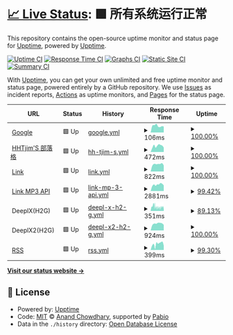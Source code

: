 # [📈 Live Status](https://demo.upptime.js.org): <!--live status--> **🟩 所有系统运行正常**

This repository contains the open-source uptime monitor and status page for [Upptime](https://upptime.js.org), powered by [Upptime](https://github.com/upptime/upptime).

[![Uptime CI](https://github.com/Hootrix/upptime/workflows/Uptime%20CI/badge.svg)](https://github.com/Hootrix/upptime/actions?query=workflow%3A%22Uptime+CI%22)
[![Response Time CI](https://github.com/Hootrix/upptime/workflows/Response%20Time%20CI/badge.svg)](https://github.com/Hootrix/upptime/actions?query=workflow%3A%22Response+Time+CI%22)
[![Graphs CI](https://github.com/Hootrix/upptime/workflows/Graphs%20CI/badge.svg)](https://github.com/Hootrix/upptime/actions?query=workflow%3A%22Graphs+CI%22)
[![Static Site CI](https://github.com/Hootrix/upptime/workflows/Static%20Site%20CI/badge.svg)](https://github.com/Hootrix/upptime/actions?query=workflow%3A%22Static+Site+CI%22)
[![Summary CI](https://github.com/Hootrix/upptime/workflows/Summary%20CI/badge.svg)](https://github.com/Hootrix/upptime/actions?query=workflow%3A%22Summary+CI%22)

With [Upptime](https://upptime.js.org), you can get your own unlimited and free uptime monitor and status page, powered entirely by a GitHub repository. We use [Issues](https://github.com/upptime/upptime/issues) as incident reports, [Actions](https://github.com/Hootrix/upptime/actions) as uptime monitors, and [Pages](https://demo.upptime.js.org) for the status page.

<!--start: status pages-->
<!-- This summary is generated by Upptime (https://github.com/upptime/upptime) -->
<!-- Do not edit this manually, your changes will be overwritten -->
<!-- prettier-ignore -->
| URL | Status | History | Response Time | Uptime |
| --- | ------ | ------- | ------------- | ------ |
| <img alt="" src="https://icons.duckduckgo.com/ip3/www.google.com.ico" height="13"> [Google](https://www.google.com) | 🟩 Up | [google.yml](https://github.com/Hootrix/upptime/commits/HEAD/history/google.yml) | <details><summary><img alt="Response time graph" src="./graphs/google/response-time-week.png" height="20"> 106ms</summary><br><a href="https://upptime.hhtjim.com/history/google"><img alt="Response time 105" src="https://img.shields.io/endpoint?url=https%3A%2F%2Fraw.githubusercontent.com%2FHootrix%2Fupptime%2FHEAD%2Fapi%2Fgoogle%2Fresponse-time.json"></a><br><a href="https://upptime.hhtjim.com/history/google"><img alt="24-hour response time 95" src="https://img.shields.io/endpoint?url=https%3A%2F%2Fraw.githubusercontent.com%2FHootrix%2Fupptime%2FHEAD%2Fapi%2Fgoogle%2Fresponse-time-day.json"></a><br><a href="https://upptime.hhtjim.com/history/google"><img alt="7-day response time 106" src="https://img.shields.io/endpoint?url=https%3A%2F%2Fraw.githubusercontent.com%2FHootrix%2Fupptime%2FHEAD%2Fapi%2Fgoogle%2Fresponse-time-week.json"></a><br><a href="https://upptime.hhtjim.com/history/google"><img alt="30-day response time 104" src="https://img.shields.io/endpoint?url=https%3A%2F%2Fraw.githubusercontent.com%2FHootrix%2Fupptime%2FHEAD%2Fapi%2Fgoogle%2Fresponse-time-month.json"></a><br><a href="https://upptime.hhtjim.com/history/google"><img alt="1-year response time 105" src="https://img.shields.io/endpoint?url=https%3A%2F%2Fraw.githubusercontent.com%2FHootrix%2Fupptime%2FHEAD%2Fapi%2Fgoogle%2Fresponse-time-year.json"></a></details> | <details><summary><a href="https://upptime.hhtjim.com/history/google">100.00%</a></summary><a href="https://upptime.hhtjim.com/history/google"><img alt="All-time uptime 100.00%" src="https://img.shields.io/endpoint?url=https%3A%2F%2Fraw.githubusercontent.com%2FHootrix%2Fupptime%2FHEAD%2Fapi%2Fgoogle%2Fuptime.json"></a><br><a href="https://upptime.hhtjim.com/history/google"><img alt="24-hour uptime 100.00%" src="https://img.shields.io/endpoint?url=https%3A%2F%2Fraw.githubusercontent.com%2FHootrix%2Fupptime%2FHEAD%2Fapi%2Fgoogle%2Fuptime-day.json"></a><br><a href="https://upptime.hhtjim.com/history/google"><img alt="7-day uptime 100.00%" src="https://img.shields.io/endpoint?url=https%3A%2F%2Fraw.githubusercontent.com%2FHootrix%2Fupptime%2FHEAD%2Fapi%2Fgoogle%2Fuptime-week.json"></a><br><a href="https://upptime.hhtjim.com/history/google"><img alt="30-day uptime 100.00%" src="https://img.shields.io/endpoint?url=https%3A%2F%2Fraw.githubusercontent.com%2FHootrix%2Fupptime%2FHEAD%2Fapi%2Fgoogle%2Fuptime-month.json"></a><br><a href="https://upptime.hhtjim.com/history/google"><img alt="1-year uptime 100.00%" src="https://img.shields.io/endpoint?url=https%3A%2F%2Fraw.githubusercontent.com%2FHootrix%2Fupptime%2FHEAD%2Fapi%2Fgoogle%2Fuptime-year.json"></a></details>
| <img alt="" src="https://icons.duckduckgo.com/ip3/www.hhtjim.com.ico" height="13"> [HHTjim'S 部落格](https://www.hhtjim.com) | 🟩 Up | [hh-tjim-s.yml](https://github.com/Hootrix/upptime/commits/HEAD/history/hh-tjim-s.yml) | <details><summary><img alt="Response time graph" src="./graphs/hh-tjim-s/response-time-week.png" height="20"> 472ms</summary><br><a href="https://upptime.hhtjim.com/history/hh-tjim-s"><img alt="Response time 599" src="https://img.shields.io/endpoint?url=https%3A%2F%2Fraw.githubusercontent.com%2FHootrix%2Fupptime%2FHEAD%2Fapi%2Fhh-tjim-s%2Fresponse-time.json"></a><br><a href="https://upptime.hhtjim.com/history/hh-tjim-s"><img alt="24-hour response time 348" src="https://img.shields.io/endpoint?url=https%3A%2F%2Fraw.githubusercontent.com%2FHootrix%2Fupptime%2FHEAD%2Fapi%2Fhh-tjim-s%2Fresponse-time-day.json"></a><br><a href="https://upptime.hhtjim.com/history/hh-tjim-s"><img alt="7-day response time 472" src="https://img.shields.io/endpoint?url=https%3A%2F%2Fraw.githubusercontent.com%2FHootrix%2Fupptime%2FHEAD%2Fapi%2Fhh-tjim-s%2Fresponse-time-week.json"></a><br><a href="https://upptime.hhtjim.com/history/hh-tjim-s"><img alt="30-day response time 516" src="https://img.shields.io/endpoint?url=https%3A%2F%2Fraw.githubusercontent.com%2FHootrix%2Fupptime%2FHEAD%2Fapi%2Fhh-tjim-s%2Fresponse-time-month.json"></a><br><a href="https://upptime.hhtjim.com/history/hh-tjim-s"><img alt="1-year response time 599" src="https://img.shields.io/endpoint?url=https%3A%2F%2Fraw.githubusercontent.com%2FHootrix%2Fupptime%2FHEAD%2Fapi%2Fhh-tjim-s%2Fresponse-time-year.json"></a></details> | <details><summary><a href="https://upptime.hhtjim.com/history/hh-tjim-s">100.00%</a></summary><a href="https://upptime.hhtjim.com/history/hh-tjim-s"><img alt="All-time uptime 98.24%" src="https://img.shields.io/endpoint?url=https%3A%2F%2Fraw.githubusercontent.com%2FHootrix%2Fupptime%2FHEAD%2Fapi%2Fhh-tjim-s%2Fuptime.json"></a><br><a href="https://upptime.hhtjim.com/history/hh-tjim-s"><img alt="24-hour uptime 100.00%" src="https://img.shields.io/endpoint?url=https%3A%2F%2Fraw.githubusercontent.com%2FHootrix%2Fupptime%2FHEAD%2Fapi%2Fhh-tjim-s%2Fuptime-day.json"></a><br><a href="https://upptime.hhtjim.com/history/hh-tjim-s"><img alt="7-day uptime 100.00%" src="https://img.shields.io/endpoint?url=https%3A%2F%2Fraw.githubusercontent.com%2FHootrix%2Fupptime%2FHEAD%2Fapi%2Fhh-tjim-s%2Fuptime-week.json"></a><br><a href="https://upptime.hhtjim.com/history/hh-tjim-s"><img alt="30-day uptime 100.00%" src="https://img.shields.io/endpoint?url=https%3A%2F%2Fraw.githubusercontent.com%2FHootrix%2Fupptime%2FHEAD%2Fapi%2Fhh-tjim-s%2Fuptime-month.json"></a><br><a href="https://upptime.hhtjim.com/history/hh-tjim-s"><img alt="1-year uptime 98.24%" src="https://img.shields.io/endpoint?url=https%3A%2F%2Fraw.githubusercontent.com%2FHootrix%2Fupptime%2FHEAD%2Fapi%2Fhh-tjim-s%2Fuptime-year.json"></a></details>
| <img alt="" src="https://icons.duckduckgo.com/ip3/link.hhtjim.com.ico" height="13"> [Link](https://link.hhtjim.com) | 🟩 Up | [link.yml](https://github.com/Hootrix/upptime/commits/HEAD/history/link.yml) | <details><summary><img alt="Response time graph" src="./graphs/link/response-time-week.png" height="20"> 822ms</summary><br><a href="https://upptime.hhtjim.com/history/link"><img alt="Response time 1004" src="https://img.shields.io/endpoint?url=https%3A%2F%2Fraw.githubusercontent.com%2FHootrix%2Fupptime%2FHEAD%2Fapi%2Flink%2Fresponse-time.json"></a><br><a href="https://upptime.hhtjim.com/history/link"><img alt="24-hour response time 688" src="https://img.shields.io/endpoint?url=https%3A%2F%2Fraw.githubusercontent.com%2FHootrix%2Fupptime%2FHEAD%2Fapi%2Flink%2Fresponse-time-day.json"></a><br><a href="https://upptime.hhtjim.com/history/link"><img alt="7-day response time 822" src="https://img.shields.io/endpoint?url=https%3A%2F%2Fraw.githubusercontent.com%2FHootrix%2Fupptime%2FHEAD%2Fapi%2Flink%2Fresponse-time-week.json"></a><br><a href="https://upptime.hhtjim.com/history/link"><img alt="30-day response time 1619" src="https://img.shields.io/endpoint?url=https%3A%2F%2Fraw.githubusercontent.com%2FHootrix%2Fupptime%2FHEAD%2Fapi%2Flink%2Fresponse-time-month.json"></a><br><a href="https://upptime.hhtjim.com/history/link"><img alt="1-year response time 1004" src="https://img.shields.io/endpoint?url=https%3A%2F%2Fraw.githubusercontent.com%2FHootrix%2Fupptime%2FHEAD%2Fapi%2Flink%2Fresponse-time-year.json"></a></details> | <details><summary><a href="https://upptime.hhtjim.com/history/link">100.00%</a></summary><a href="https://upptime.hhtjim.com/history/link"><img alt="All-time uptime 99.93%" src="https://img.shields.io/endpoint?url=https%3A%2F%2Fraw.githubusercontent.com%2FHootrix%2Fupptime%2FHEAD%2Fapi%2Flink%2Fuptime.json"></a><br><a href="https://upptime.hhtjim.com/history/link"><img alt="24-hour uptime 100.00%" src="https://img.shields.io/endpoint?url=https%3A%2F%2Fraw.githubusercontent.com%2FHootrix%2Fupptime%2FHEAD%2Fapi%2Flink%2Fuptime-day.json"></a><br><a href="https://upptime.hhtjim.com/history/link"><img alt="7-day uptime 100.00%" src="https://img.shields.io/endpoint?url=https%3A%2F%2Fraw.githubusercontent.com%2FHootrix%2Fupptime%2FHEAD%2Fapi%2Flink%2Fuptime-week.json"></a><br><a href="https://upptime.hhtjim.com/history/link"><img alt="30-day uptime 99.47%" src="https://img.shields.io/endpoint?url=https%3A%2F%2Fraw.githubusercontent.com%2FHootrix%2Fupptime%2FHEAD%2Fapi%2Flink%2Fuptime-month.json"></a><br><a href="https://upptime.hhtjim.com/history/link"><img alt="1-year uptime 99.93%" src="https://img.shields.io/endpoint?url=https%3A%2F%2Fraw.githubusercontent.com%2FHootrix%2Fupptime%2FHEAD%2Fapi%2Flink%2Fuptime-year.json"></a></details>
| <img alt="" src="https://icons.duckduckgo.com/ip3/link.hhtjim.com.ico" height="13"> [Link MP3 API](https://link.hhtjim.com/163/5146554.mp3) | 🟩 Up | [link-mp-3-api.yml](https://github.com/Hootrix/upptime/commits/HEAD/history/link-mp-3-api.yml) | <details><summary><img alt="Response time graph" src="./graphs/link-mp-3-api/response-time-week.png" height="20"> 2881ms</summary><br><a href="https://upptime.hhtjim.com/history/link-mp-3-api"><img alt="Response time 3362" src="https://img.shields.io/endpoint?url=https%3A%2F%2Fraw.githubusercontent.com%2FHootrix%2Fupptime%2FHEAD%2Fapi%2Flink-mp-3-api%2Fresponse-time.json"></a><br><a href="https://upptime.hhtjim.com/history/link-mp-3-api"><img alt="24-hour response time 2558" src="https://img.shields.io/endpoint?url=https%3A%2F%2Fraw.githubusercontent.com%2FHootrix%2Fupptime%2FHEAD%2Fapi%2Flink-mp-3-api%2Fresponse-time-day.json"></a><br><a href="https://upptime.hhtjim.com/history/link-mp-3-api"><img alt="7-day response time 2881" src="https://img.shields.io/endpoint?url=https%3A%2F%2Fraw.githubusercontent.com%2FHootrix%2Fupptime%2FHEAD%2Fapi%2Flink-mp-3-api%2Fresponse-time-week.json"></a><br><a href="https://upptime.hhtjim.com/history/link-mp-3-api"><img alt="30-day response time 3365" src="https://img.shields.io/endpoint?url=https%3A%2F%2Fraw.githubusercontent.com%2FHootrix%2Fupptime%2FHEAD%2Fapi%2Flink-mp-3-api%2Fresponse-time-month.json"></a><br><a href="https://upptime.hhtjim.com/history/link-mp-3-api"><img alt="1-year response time 3362" src="https://img.shields.io/endpoint?url=https%3A%2F%2Fraw.githubusercontent.com%2FHootrix%2Fupptime%2FHEAD%2Fapi%2Flink-mp-3-api%2Fresponse-time-year.json"></a></details> | <details><summary><a href="https://upptime.hhtjim.com/history/link-mp-3-api">99.42%</a></summary><a href="https://upptime.hhtjim.com/history/link-mp-3-api"><img alt="All-time uptime 99.53%" src="https://img.shields.io/endpoint?url=https%3A%2F%2Fraw.githubusercontent.com%2FHootrix%2Fupptime%2FHEAD%2Fapi%2Flink-mp-3-api%2Fuptime.json"></a><br><a href="https://upptime.hhtjim.com/history/link-mp-3-api"><img alt="24-hour uptime 100.00%" src="https://img.shields.io/endpoint?url=https%3A%2F%2Fraw.githubusercontent.com%2FHootrix%2Fupptime%2FHEAD%2Fapi%2Flink-mp-3-api%2Fuptime-day.json"></a><br><a href="https://upptime.hhtjim.com/history/link-mp-3-api"><img alt="7-day uptime 99.42%" src="https://img.shields.io/endpoint?url=https%3A%2F%2Fraw.githubusercontent.com%2FHootrix%2Fupptime%2FHEAD%2Fapi%2Flink-mp-3-api%2Fuptime-week.json"></a><br><a href="https://upptime.hhtjim.com/history/link-mp-3-api"><img alt="30-day uptime 99.24%" src="https://img.shields.io/endpoint?url=https%3A%2F%2Fraw.githubusercontent.com%2FHootrix%2Fupptime%2FHEAD%2Fapi%2Flink-mp-3-api%2Fuptime-month.json"></a><br><a href="https://upptime.hhtjim.com/history/link-mp-3-api"><img alt="1-year uptime 99.53%" src="https://img.shields.io/endpoint?url=https%3A%2F%2Fraw.githubusercontent.com%2FHootrix%2Fupptime%2FHEAD%2Fapi%2Flink-mp-3-api%2Fuptime-year.json"></a></details>
| <img alt="" src="https://icons.duckduckgo.com/ip3/null.ico" height="13"> DeeplX(H2G) | 🟩 Up | [deepl-x-h2-g.yml](https://github.com/Hootrix/upptime/commits/HEAD/history/deepl-x-h2-g.yml) | <details><summary><img alt="Response time graph" src="./graphs/deepl-x-h2-g/response-time-week.png" height="20"> 351ms</summary><br><a href="https://upptime.hhtjim.com/history/deepl-x-h2-g"><img alt="Response time 498" src="https://img.shields.io/endpoint?url=https%3A%2F%2Fraw.githubusercontent.com%2FHootrix%2Fupptime%2FHEAD%2Fapi%2Fdeepl-x-h2-g%2Fresponse-time.json"></a><br><a href="https://upptime.hhtjim.com/history/deepl-x-h2-g"><img alt="24-hour response time 312" src="https://img.shields.io/endpoint?url=https%3A%2F%2Fraw.githubusercontent.com%2FHootrix%2Fupptime%2FHEAD%2Fapi%2Fdeepl-x-h2-g%2Fresponse-time-day.json"></a><br><a href="https://upptime.hhtjim.com/history/deepl-x-h2-g"><img alt="7-day response time 351" src="https://img.shields.io/endpoint?url=https%3A%2F%2Fraw.githubusercontent.com%2FHootrix%2Fupptime%2FHEAD%2Fapi%2Fdeepl-x-h2-g%2Fresponse-time-week.json"></a><br><a href="https://upptime.hhtjim.com/history/deepl-x-h2-g"><img alt="30-day response time 696" src="https://img.shields.io/endpoint?url=https%3A%2F%2Fraw.githubusercontent.com%2FHootrix%2Fupptime%2FHEAD%2Fapi%2Fdeepl-x-h2-g%2Fresponse-time-month.json"></a><br><a href="https://upptime.hhtjim.com/history/deepl-x-h2-g"><img alt="1-year response time 498" src="https://img.shields.io/endpoint?url=https%3A%2F%2Fraw.githubusercontent.com%2FHootrix%2Fupptime%2FHEAD%2Fapi%2Fdeepl-x-h2-g%2Fresponse-time-year.json"></a></details> | <details><summary><a href="https://upptime.hhtjim.com/history/deepl-x-h2-g">89.13%</a></summary><a href="https://upptime.hhtjim.com/history/deepl-x-h2-g"><img alt="All-time uptime 99.28%" src="https://img.shields.io/endpoint?url=https%3A%2F%2Fraw.githubusercontent.com%2FHootrix%2Fupptime%2FHEAD%2Fapi%2Fdeepl-x-h2-g%2Fuptime.json"></a><br><a href="https://upptime.hhtjim.com/history/deepl-x-h2-g"><img alt="24-hour uptime 23.91%" src="https://img.shields.io/endpoint?url=https%3A%2F%2Fraw.githubusercontent.com%2FHootrix%2Fupptime%2FHEAD%2Fapi%2Fdeepl-x-h2-g%2Fuptime-day.json"></a><br><a href="https://upptime.hhtjim.com/history/deepl-x-h2-g"><img alt="7-day uptime 89.13%" src="https://img.shields.io/endpoint?url=https%3A%2F%2Fraw.githubusercontent.com%2FHootrix%2Fupptime%2FHEAD%2Fapi%2Fdeepl-x-h2-g%2Fuptime-week.json"></a><br><a href="https://upptime.hhtjim.com/history/deepl-x-h2-g"><img alt="30-day uptime 97.18%" src="https://img.shields.io/endpoint?url=https%3A%2F%2Fraw.githubusercontent.com%2FHootrix%2Fupptime%2FHEAD%2Fapi%2Fdeepl-x-h2-g%2Fuptime-month.json"></a><br><a href="https://upptime.hhtjim.com/history/deepl-x-h2-g"><img alt="1-year uptime 99.28%" src="https://img.shields.io/endpoint?url=https%3A%2F%2Fraw.githubusercontent.com%2FHootrix%2Fupptime%2FHEAD%2Fapi%2Fdeepl-x-h2-g%2Fuptime-year.json"></a></details>
| <img alt="" src="https://icons.duckduckgo.com/ip3/null.ico" height="13"> DeeplX2(H2G) | 🟩 Up | [deepl-x2-h2-g.yml](https://github.com/Hootrix/upptime/commits/HEAD/history/deepl-x2-h2-g.yml) | <details><summary><img alt="Response time graph" src="./graphs/deepl-x2-h2-g/response-time-week.png" height="20"> 924ms</summary><br><a href="https://upptime.hhtjim.com/history/deepl-x2-h2-g"><img alt="Response time 948" src="https://img.shields.io/endpoint?url=https%3A%2F%2Fraw.githubusercontent.com%2FHootrix%2Fupptime%2FHEAD%2Fapi%2Fdeepl-x2-h2-g%2Fresponse-time.json"></a><br><a href="https://upptime.hhtjim.com/history/deepl-x2-h2-g"><img alt="24-hour response time 758" src="https://img.shields.io/endpoint?url=https%3A%2F%2Fraw.githubusercontent.com%2FHootrix%2Fupptime%2FHEAD%2Fapi%2Fdeepl-x2-h2-g%2Fresponse-time-day.json"></a><br><a href="https://upptime.hhtjim.com/history/deepl-x2-h2-g"><img alt="7-day response time 924" src="https://img.shields.io/endpoint?url=https%3A%2F%2Fraw.githubusercontent.com%2FHootrix%2Fupptime%2FHEAD%2Fapi%2Fdeepl-x2-h2-g%2Fresponse-time-week.json"></a><br><a href="https://upptime.hhtjim.com/history/deepl-x2-h2-g"><img alt="30-day response time 920" src="https://img.shields.io/endpoint?url=https%3A%2F%2Fraw.githubusercontent.com%2FHootrix%2Fupptime%2FHEAD%2Fapi%2Fdeepl-x2-h2-g%2Fresponse-time-month.json"></a><br><a href="https://upptime.hhtjim.com/history/deepl-x2-h2-g"><img alt="1-year response time 948" src="https://img.shields.io/endpoint?url=https%3A%2F%2Fraw.githubusercontent.com%2FHootrix%2Fupptime%2FHEAD%2Fapi%2Fdeepl-x2-h2-g%2Fresponse-time-year.json"></a></details> | <details><summary><a href="https://upptime.hhtjim.com/history/deepl-x2-h2-g">100.00%</a></summary><a href="https://upptime.hhtjim.com/history/deepl-x2-h2-g"><img alt="All-time uptime 94.13%" src="https://img.shields.io/endpoint?url=https%3A%2F%2Fraw.githubusercontent.com%2FHootrix%2Fupptime%2FHEAD%2Fapi%2Fdeepl-x2-h2-g%2Fuptime.json"></a><br><a href="https://upptime.hhtjim.com/history/deepl-x2-h2-g"><img alt="24-hour uptime 100.00%" src="https://img.shields.io/endpoint?url=https%3A%2F%2Fraw.githubusercontent.com%2FHootrix%2Fupptime%2FHEAD%2Fapi%2Fdeepl-x2-h2-g%2Fuptime-day.json"></a><br><a href="https://upptime.hhtjim.com/history/deepl-x2-h2-g"><img alt="7-day uptime 100.00%" src="https://img.shields.io/endpoint?url=https%3A%2F%2Fraw.githubusercontent.com%2FHootrix%2Fupptime%2FHEAD%2Fapi%2Fdeepl-x2-h2-g%2Fuptime-week.json"></a><br><a href="https://upptime.hhtjim.com/history/deepl-x2-h2-g"><img alt="30-day uptime 99.64%" src="https://img.shields.io/endpoint?url=https%3A%2F%2Fraw.githubusercontent.com%2FHootrix%2Fupptime%2FHEAD%2Fapi%2Fdeepl-x2-h2-g%2Fuptime-month.json"></a><br><a href="https://upptime.hhtjim.com/history/deepl-x2-h2-g"><img alt="1-year uptime 94.13%" src="https://img.shields.io/endpoint?url=https%3A%2F%2Fraw.githubusercontent.com%2FHootrix%2Fupptime%2FHEAD%2Fapi%2Fdeepl-x2-h2-g%2Fuptime-year.json"></a></details>
| <img alt="" src="https://icons.duckduckgo.com/ip3/rss.hhtjim.com.ico" height="13"> [RSS](https://rss.hhtjim.com) | 🟩 Up | [rss.yml](https://github.com/Hootrix/upptime/commits/HEAD/history/rss.yml) | <details><summary><img alt="Response time graph" src="./graphs/rss/response-time-week.png" height="20"> 399ms</summary><br><a href="https://upptime.hhtjim.com/history/rss"><img alt="Response time 526" src="https://img.shields.io/endpoint?url=https%3A%2F%2Fraw.githubusercontent.com%2FHootrix%2Fupptime%2FHEAD%2Fapi%2Frss%2Fresponse-time.json"></a><br><a href="https://upptime.hhtjim.com/history/rss"><img alt="24-hour response time 288" src="https://img.shields.io/endpoint?url=https%3A%2F%2Fraw.githubusercontent.com%2FHootrix%2Fupptime%2FHEAD%2Fapi%2Frss%2Fresponse-time-day.json"></a><br><a href="https://upptime.hhtjim.com/history/rss"><img alt="7-day response time 399" src="https://img.shields.io/endpoint?url=https%3A%2F%2Fraw.githubusercontent.com%2FHootrix%2Fupptime%2FHEAD%2Fapi%2Frss%2Fresponse-time-week.json"></a><br><a href="https://upptime.hhtjim.com/history/rss"><img alt="30-day response time 702" src="https://img.shields.io/endpoint?url=https%3A%2F%2Fraw.githubusercontent.com%2FHootrix%2Fupptime%2FHEAD%2Fapi%2Frss%2Fresponse-time-month.json"></a><br><a href="https://upptime.hhtjim.com/history/rss"><img alt="1-year response time 526" src="https://img.shields.io/endpoint?url=https%3A%2F%2Fraw.githubusercontent.com%2FHootrix%2Fupptime%2FHEAD%2Fapi%2Frss%2Fresponse-time-year.json"></a></details> | <details><summary><a href="https://upptime.hhtjim.com/history/rss">99.30%</a></summary><a href="https://upptime.hhtjim.com/history/rss"><img alt="All-time uptime 99.41%" src="https://img.shields.io/endpoint?url=https%3A%2F%2Fraw.githubusercontent.com%2FHootrix%2Fupptime%2FHEAD%2Fapi%2Frss%2Fuptime.json"></a><br><a href="https://upptime.hhtjim.com/history/rss"><img alt="24-hour uptime 100.00%" src="https://img.shields.io/endpoint?url=https%3A%2F%2Fraw.githubusercontent.com%2FHootrix%2Fupptime%2FHEAD%2Fapi%2Frss%2Fuptime-day.json"></a><br><a href="https://upptime.hhtjim.com/history/rss"><img alt="7-day uptime 99.30%" src="https://img.shields.io/endpoint?url=https%3A%2F%2Fraw.githubusercontent.com%2FHootrix%2Fupptime%2FHEAD%2Fapi%2Frss%2Fuptime-week.json"></a><br><a href="https://upptime.hhtjim.com/history/rss"><img alt="30-day uptime 99.76%" src="https://img.shields.io/endpoint?url=https%3A%2F%2Fraw.githubusercontent.com%2FHootrix%2Fupptime%2FHEAD%2Fapi%2Frss%2Fuptime-month.json"></a><br><a href="https://upptime.hhtjim.com/history/rss"><img alt="1-year uptime 99.41%" src="https://img.shields.io/endpoint?url=https%3A%2F%2Fraw.githubusercontent.com%2FHootrix%2Fupptime%2FHEAD%2Fapi%2Frss%2Fuptime-year.json"></a></details>

<!--end: status pages-->

[**Visit our status website →**](https://demo.upptime.js.org)

## 📄 License

- Powered by: [Upptime](https://github.com/upptime/upptime)
- Code: [MIT](./LICENSE) © [Anand Chowdhary](https://anandchowdhary.com), supported by [Pabio](https://pabio.com)
- Data in the `./history` directory: [Open Database License](https://opendatacommons.org/licenses/odbl/1-0/)
